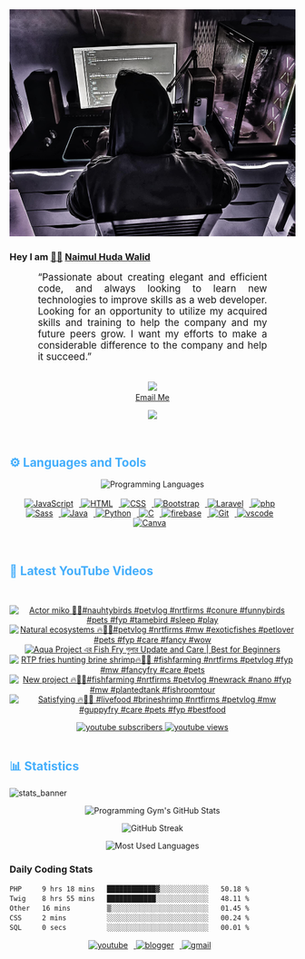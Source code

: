 <!-- ![github_cover_banner](https://www.digitalsolutionservices.com/img/services/web%20development.gif)-->

<div align="center" style="display:block;">
    <img height="400px" width="100%" alt="github cover banner" src="https://raw.githubusercontent.com/NaimulHudaWalid/NaimulHudaWalid/main/272276268_3114779035434264_920860974401480824_n.jpg"/> 
</div>

### Hey I am [👨🏻‍][facebook] [Naimul Huda Walid][youtube]



<p align:"center" style="text-align: justify; margin: 0 50px; font-size: 17px;" >
   “Passionate about creating elegant and efficient code, and always looking to learn new technologies to improve skills as a web developer. Looking for an opportunity to utilize my acquired skills and training to help the company and my future peers grow. I want my efforts to make a considerable difference to the company and help it succeed.”
<br>
<br>
<div align="center">

![](https://visitor-badge.glitch.me/badge?page_id=NaimulHudaWalid)
    <br />
[Email Me](mailto:dev.naimulhuda@gmail.com)
</div>
</p>
<!-- Typing SVG by DenverCoder1 - https://github.com/DenverCoder1/readme-typing-svg -->
<p align="center">
<!--   <a href="https://github.com/DenverCoder1/readme-typing-svg"> -->
    <img src="https://readme-typing-svg.herokuapp.com?color=E22FE4&width=380&height=45&lines=Open-Source+Enthusiast;Learning+In+Public;Empowering+Others;Nice+To+Meet+You+...&center=true"></a>

</p>
<br>
<!-- Languages and Tools -->

<h2 style="color: #44AEFB">⚙️ Languages and Tools</h2>
<div align="center" style="display:block;">
    <img width="100px" alt="Programming Languages" src="https://user-images.githubusercontent.com/78341798/194531121-47b0119a-ce00-439d-b586-125f86acb098.png"/> 
</div>
<br>   
<!-- Icons Resources -->
<!-- https://devicon.dev/ -->
<!-- https://cdn.jsdelivr.net/npm/simple-icons@v3/icons/ -->
<div align="center">
  <a href="https://developer.mozilla.org/en-US/docs/Web/JavaScript" target="_blank" rel="noreferrer">
      <img  alt="JavaScript" height="50px" style="padding-right:10px;" src="https://cdn.jsdelivr.net/gh/devicons/devicon/icons/javascript/javascript-plain.svg"/>
  </a>
  
 
  <a href="https://developer.mozilla.org/en-US/docs/Web/HTML" target="_blank" rel="noreferrer">
      <img  alt="HTML" height="50px" style="padding-right:10px;" src="https://cdn.jsdelivr.net/gh/devicons/devicon/icons/html5/html5-original.svg"/>
  </a>
  <a href="https://developer.mozilla.org/en-US/docs/Web/CSS" target="_blank" rel="noreferrer">
      <img  alt="CSS" height="50px" style="padding-right:10px;" src="https://cdn.jsdelivr.net/gh/devicons/devicon/icons/css3/css3-original.svg"/>
  </a>
  <a href="https://getbootstrap.com/" target="_blank" rel="noreferrer">
      <img  alt="Bootstrap" height="50px" style="padding-right:10px;" src="https://cdn.jsdelivr.net/gh/devicons/devicon/icons/bootstrap/bootstrap-original.svg"/>
  </a> 
  <a href="https://laravel.com/" target="_blank" rel="noreferrer">
      <img  alt="Laravel" height="50px" style="padding-right:10px;" src="https://cdn.jsdelivr.net/gh/devicons/devicon/icons/laravel/laravel-plain.svg"/>
  </a>
  <a href="https://www.php.net/" target="_blank" rel="noreferrer">
      <img  alt="php" height="50px" style="padding-right:10px;" src="https://cdn.jsdelivr.net/gh/devicons/devicon/icons/php/php-original.svg"/>
  </a>
  <a href="https://sass-lang.com/" target="_blank" rel="noreferrer">
      <img  alt="Sass" height="50px" style="padding-right:10px;" src="https://cdn.jsdelivr.net/gh/devicons/devicon/icons/sass/sass-original.svg"/>
  </a>
  <a href="https://www.java.com/en/" target="_blank" rel="noreferrer">
      <img  alt="Java" height="50px" style="padding-right:10px;" src="https://cdn.jsdelivr.net/gh/devicons/devicon/icons/java/java-original.svg"/>
  </a>    
  <a href="https://www.python.org/" target="_blank" rel="noreferrer">
      <img  alt="Python" height="50px" style="padding-right:10px;" src="https://cdn.jsdelivr.net/gh/devicons/devicon/icons/python/python-original.svg"/>
  </a>
  <a href="https://www.cprogramming.com/" target="_blank" rel="noreferrer">
      <img  alt="C" height="50px" style="padding-right:10px;" src="https://cdn.jsdelivr.net/gh/devicons/devicon/icons/c/c-original.svg"/>
  </a>
  
  <a href="https://firebase.google.com/" target="_blank" rel="noreferrer">
      <img  alt="firebase" height="50px" style="padding-right:10px;" src="https://cdn.jsdelivr.net/gh/devicons/devicon/icons/firebase/firebase-plain.svg"/>
  </a>
 
  <a href="https://git-scm.com/" target="_blank" rel="noreferrer">
      <img  alt="Git" height="50px" style="padding-right:10px;" src="https://cdn.jsdelivr.net/gh/devicons/devicon/icons/git/git-original.svg"/>
  </a>
  
  <a href="https://code.visualstudio.com/" target="_blank" rel="noreferrer">
      <img  alt="vscode" height="50px" style="padding-right:10px;"src="https://cdn.jsdelivr.net/gh/devicons/devicon/icons/vscode/vscode-original.svg"/>
  </a>
  <a href="https://www.canva.com/" target="_blank" rel="noreferrer">
      <img  alt="Canva" height="50px" style="padding-right:10px;" src="https://cdn.jsdelivr.net/gh/devicons/devicon/icons/canva/canva-original.svg"/> 
  </a>
</div>
<br>
<br>

<!-- Latest YouTube Videos -->

<h2 style="color: #44AEFB">🎦 Latest YouTube Videos</h2>
<br />

<!-- Resource/Reference: https://github.com/DenverCoder1/github-readme-youtube-cards -->
<div class="youtube videos cards" align="center">

<!-- BEGIN YOUTUBE-CARDS -->
[![Actor miko 🖤🔥#nauhtybirds #petvlog #nrtfirms #conure #funnybirds #pets #fyp #tamebird #sleep #play](https://ytcards.demolab.com/?id=ZbpucybL7Y0&title=Actor+miko+%F0%9F%96%A4%F0%9F%94%A5%23nauhtybirds+%23petvlog+%23nrtfirms+%23conure+%23funnybirds+%23pets+%23fyp+%23tamebird+%23sleep+%23play&lang=en&timestamp=1713532481&background_color=%230d1117&title_color=%23ffffff&stats_color=%23dedede&max_title_lines=1&width=250&border_radius=5 "Actor miko 🖤🔥#nauhtybirds #petvlog #nrtfirms #conure #funnybirds #pets #fyp #tamebird #sleep #play")](https://www.youtube.com/watch?v=ZbpucybL7Y0)
[![Natural ecosystems 🔥💯🖤#petvlog #nrtfirms #mw #exoticfishes #petlover #pets #fyp #care #fancy #wow](https://ytcards.demolab.com/?id=EOWJmlrahEw&title=Natural+ecosystems+%F0%9F%94%A5%F0%9F%92%AF%F0%9F%96%A4%23petvlog+%23nrtfirms+%23mw+%23exoticfishes+%23petlover+%23pets+%23fyp+%23care+%23fancy+%23wow&lang=en&timestamp=1713496715&background_color=%230d1117&title_color=%23ffffff&stats_color=%23dedede&max_title_lines=1&width=250&border_radius=5 "Natural ecosystems 🔥💯🖤#petvlog #nrtfirms #mw #exoticfishes #petlover #pets #fyp #care #fancy #wow")](https://www.youtube.com/watch?v=EOWJmlrahEw)
[![Aqua Project এর Fish Fry গুলার Update and Care | Best for Beginners](https://ytcards.demolab.com/?id=4UO-o8ispi0&title=Aqua+Project+%E0%A6%8F%E0%A6%B0+Fish+Fry+%E0%A6%97%E0%A7%81%E0%A6%B2%E0%A6%BE%E0%A6%B0+Update+and+Care+%7C+Best+for+Beginners&lang=en&timestamp=1713471233&background_color=%230d1117&title_color=%23ffffff&stats_color=%23dedede&max_title_lines=1&width=250&border_radius=5 "Aqua Project এর Fish Fry গুলার Update and Care | Best for Beginners")](https://www.youtube.com/watch?v=4UO-o8ispi0)
[![RTP fries hunting brine shrimp🔥💯🖤 #fishfarming #nrtfirms #petvlog #fyp #mw #fancyfry #care #pets](https://ytcards.demolab.com/?id=L34bDVwv_Dg&title=RTP+fries+hunting+brine+shrimp%F0%9F%94%A5%F0%9F%92%AF%F0%9F%96%A4+%23fishfarming+%23nrtfirms+%23petvlog+%23fyp+%23mw+%23fancyfry+%23care+%23pets&lang=en&timestamp=1713446702&background_color=%230d1117&title_color=%23ffffff&stats_color=%23dedede&max_title_lines=1&width=250&border_radius=5 "RTP fries hunting brine shrimp🔥💯🖤 #fishfarming #nrtfirms #petvlog #fyp #mw #fancyfry #care #pets")](https://www.youtube.com/watch?v=L34bDVwv_Dg)
[![New project 🔥💯🖤#fishfarming #nrtfirms #petvlog #newrack #nano #fyp #mw #plantedtank #fishroomtour](https://ytcards.demolab.com/?id=t6evHAh0TrY&title=New+project+%F0%9F%94%A5%F0%9F%92%AF%F0%9F%96%A4%23fishfarming+%23nrtfirms+%23petvlog+%23newrack+%23nano+%23fyp+%23mw+%23plantedtank+%23fishroomtour&lang=en&timestamp=1713411481&background_color=%230d1117&title_color=%23ffffff&stats_color=%23dedede&max_title_lines=1&width=250&border_radius=5 "New project 🔥💯🖤#fishfarming #nrtfirms #petvlog #newrack #nano #fyp #mw #plantedtank #fishroomtour")](https://www.youtube.com/watch?v=t6evHAh0TrY)
[![Satisfying 🔥🖤💯 #livefood #brineshrimp #nrtfirms #petvlog #mw #guppyfry #care #pets #fyp #bestfood](https://ytcards.demolab.com/?id=5_wg5K4nBPk&title=Satisfying+%F0%9F%94%A5%F0%9F%96%A4%F0%9F%92%AF+%23livefood+%23brineshrimp+%23nrtfirms+%23petvlog+%23mw+%23guppyfry+%23care+%23pets+%23fyp+%23bestfood&lang=en&timestamp=1713371970&background_color=%230d1117&title_color=%23ffffff&stats_color=%23dedede&max_title_lines=1&width=250&border_radius=5 "Satisfying 🔥🖤💯 #livefood #brineshrimp #nrtfirms #petvlog #mw #guppyfry #care #pets #fyp #bestfood")](https://www.youtube.com/watch?v=5_wg5K4nBPk)
<!-- END YOUTUBE-CARDS -->
</div>

<!-- Begin Youtube Buttons -->
<!-- Resource/Reference:  https://github.com/DenverCoder1/custom-icon-badges -->
<div class="youtube buttons" align="center">
    <a href="https://www.youtube.com/channel/UCa3YaFwzSII0kKg3Nads2dQ"  target="_blank">
        <img alt="youtube subscribers" src="https://img.shields.io/youtube/channel/subscribers/UCa3YaFwzSII0kKg3Nads2dQ?logo=youtube&logoColor=red&style=for-the-badge"/>
    </a> 
    <a href="https://www.youtube.com/channel/UCa3YaFwzSII0kKg3Nads2dQ"  target="_blank">
        <img alt="youtube views" src="https://custom-icon-badges.demolab.com/youtube/channel/views/UCa3YaFwzSII0kKg3Nads2dQ?color=%23E05D44&logo=eye&logoColor=white&style=for-the-badge&labelColor=#555555"/>
    </a> 
</div>
<br>
<!-- End Youtube Buttons -->

<!-- Statistics -->

<h2 style="color: #44AEFB">📊 Statistics</h2>

![stats_banner](https://user-images.githubusercontent.com/78341798/194534778-d662496c-ae00-4e8d-ae9b-b90912054e7f.gif)

<!-- Begin Stats Cards -->
<!-- Resources:  -->
<!-- Github & Languages Stats: https://github.com/naimul15-12090/github-readme-stats --> 
<!-- Streak Stats: https://github.com/denvercoder1/github-readme-streak-stats -->
<!-- Change the value after ?username= to your GitHub username. -->
<div class="stats" align="center">

![Programming Gym's GitHub Stats](https://github-readme-stats.vercel.app/api?username=NaimulHudaWalid&hide=stars&count_private=true&show_icons=true&theme=algolia&border_radius=20)

![GitHub Streak](https://streak-stats.demolab.com?user=NaimulHudaWalid&count_private=true&theme=algolia&border_radius=22)

![Most Used Languages](https://github-readme-stats.vercel.app/api/top-langs/?username=NaimulHudaWalid&langs_count=8&layout=compact&show_icons=true&theme=algolia&border_radius=20)
    
<!-- ![Top Langs](https://github-readme-stats.vercel.app/api/top-langs/?username=naimul15-12090&langs_count=8) -->
<!-- [![Top Langs](https://github-readme-stats.vercel.app/api/top-langs/?username=naimul15-12090&layout=compact)](https://github.com/anuraghazra/github-readme-stats)
 -->
    
</div>
<!--  End Stats Cards -->



### Daily Coding Stats
<!--START_SECTION:waka-->

```txt
PHP     9 hrs 18 mins   ████████████▓░░░░░░░░░░░░   50.18 %
Twig    8 hrs 55 mins   ████████████░░░░░░░░░░░░░   48.11 %
Other   16 mins         ▒░░░░░░░░░░░░░░░░░░░░░░░░   01.45 %
CSS     2 mins          ░░░░░░░░░░░░░░░░░░░░░░░░░   00.24 %
SQL     0 secs          ░░░░░░░░░░░░░░░░░░░░░░░░░   00.01 %
```

<!--END_SECTION:waka-->
<!-- Begin Footer -->
<!-- Icons Resources -->
<!-- https://devicon.dev/ -->
<div class="footer" align="center" style="margin:15px;">
    <a href="https://www.youtube.com/channel/UCa3YaFwzSII0kKg3Nads2dQ" target="_blank">
        <img  style="margin:0 10px 10px 0;" src="https://user-images.githubusercontent.com/78341798/194531650-698ef1b1-9cbd-4b4f-96ef-5a2ec4b5d7e6.svg" alt="youtube" width="40px"/>
    </a>
    <a href="https://www.linkedin.com/in/naimulhudawalid/" target="_blank">
        <img style="margin:0 10px 10px 0;" src="https://user-images.githubusercontent.com/78341798/194531458-b5dfeb1b-bad5-4dfa-909a-2e402262db9a.svg" alt="blogger" width="40px"/>
    </a>
    <a href="mailto:dev.naimulhuda@gmail.com" target="_blank">
        <img style="margin:0 10px 10px 0;" src="https://user-images.githubusercontent.com/78341798/194531383-ddb2b774-5bb9-491c-b601-4a4a7d9792fb.svg" alt="gmail" width="40px"/>
    </a>
</div>
<!-- End Footer -->

[youtube]: https://www.youtube.com/channel/UCa3YaFwzSII0kKg3Nads2dQ
[facebook]: https://www.facebook.com/profile.php?id=100007065945838
